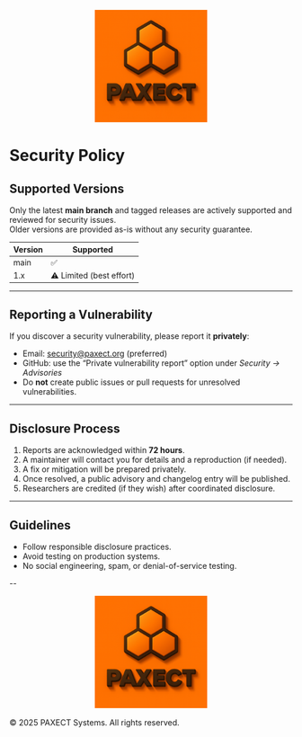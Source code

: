 <p align="center">
  <img src="docs/ChatGPT%20Image%202%20okt%202025,%2022_22_22.png" alt="PAXECT logo" width="200"/>
</p>


# Security Policy

## Supported Versions

Only the latest **main branch** and tagged releases are actively supported and reviewed for security issues.  
Older versions are provided as-is without any security guarantee.

| Version | Supported |
|----------|------------|
| main     | ✅ |
| 1.x      | ⚠️ Limited (best effort) |

---

## Reporting a Vulnerability

If you discover a security vulnerability, please report it **privately**:

- Email: security@paxect.org (preferred)
- GitHub: use the “Private vulnerability report” option under *Security → Advisories*
- Do **not** create public issues or pull requests for unresolved vulnerabilities.

---

## Disclosure Process

1. Reports are acknowledged within **72 hours**.  
2. A maintainer will contact you for details and a reproduction (if needed).  
3. A fix or mitigation will be prepared privately.  
4. Once resolved, a public advisory and changelog entry will be published.  
5. Researchers are credited (if they wish) after coordinated disclosure.

---

## Guidelines

- Follow responsible disclosure practices.  
- Avoid testing on production systems.  
- No social engineering, spam, or denial-of-service testing.

--

 
 <p align="center">
  <img src="docs/ChatGPT%20Image%202%20okt%202025,%2022_22_22.png" alt="PAXECT logo" width="200"/>
</p>
© 2025 PAXECT Systems. All rights reserved.
